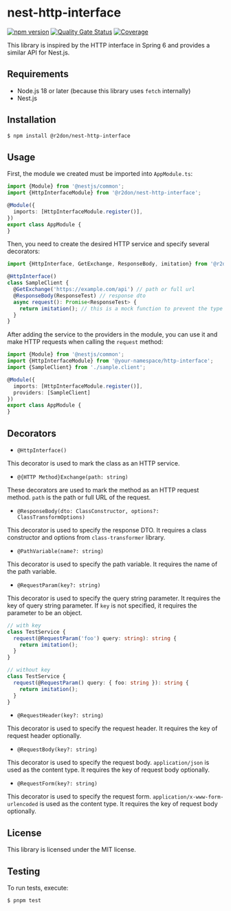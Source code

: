 # nest-http-interface

[![npm version](https://badge.fury.io/js/@r2don%2Fnest-http-interface.svg)](https://badge.fury.io/js/@r2don%2Fnest-http-interface)
[![Quality Gate Status](https://sonarcloud.io/api/project_badges/measure?project=r2don_nest-http-interface&metric=alert_status)](https://sonarcloud.io/summary/new_code?id=r2don_nest-http-interface)
[![Coverage](https://sonarcloud.io/api/project_badges/measure?project=r2don_nest-http-interface&metric=coverage)](https://sonarcloud.io/summary/new_code?id=r2don_nest-http-interface)

This library is inspired by the HTTP interface in Spring 6 and provides a similar API for Nest.js.

## Requirements

- Node.js 18 or later (because this library uses `fetch` internally)
- Nest.js

## Installation

```bash
$ npm install @r2don/nest-http-interface
```

## Usage

First, the module we created must be imported into `AppModule.ts`:

```ts
import {Module} from '@nestjs/common';
import {HttpInterfaceModule} from '@r2don/nest-http-interface';

@Module({
  imports: [HttpInterfaceModule.register()],
})
export class AppModule {
}
```

Then, you need to create the desired HTTP service and specify several decorators:

```ts
import {HttpInterface, GetExchange, ResponseBody, imitation} from '@r2don/nest-http-interface';

@HttpInterface()
class SampleClient {
  @GetExchange('https://example.com/api') // path or full url
  @ResponseBody(ResponseTest) // response dto
  async request(): Promise<ResponseTest> {
    return imitation(); // this is a mock function to prevent the type error
  }
}
```

After adding the service to the providers in the module, you can use it and make HTTP requests when calling
the `request` method:

```ts
import {Module} from '@nestjs/common';
import {HttpInterfaceModule} from '@your-namespace/http-interface';
import {SampleClient} from './sample.client';

@Module({
  imports: [HttpInterfaceModule.register()],
  providers: [SampleClient]
})
export class AppModule {
}
```

## Decorators

- `@HttpInterface()`

This decorator is used to mark the class as an HTTP service.

- `@{HTTP Method}Exchange(path: string)`

These decorators are used to mark the method as an HTTP request method.
`path` is the path or full URL of the request.

- `@ResponseBody(dto: ClassConstructor, options?: ClassTransformOptions)`

This decorator is used to specify the response DTO.
It requires a class constructor and options from `class-transformer` library.

- `@PathVariable(name?: string)`

This decorator is used to specify the path variable.
It requires the name of the path variable.

- `@RequestParam(key?: string)`

This decorator is used to specify the query string parameter.
It requires the key of query string parameter.
If `key` is not specified, it requires the parameter to be an object.

```ts
// with key
class TestService {
  request(@RequestParam('foo') query: string): string {
    return imitation();
  }
}

// without key
class TestService {
  request(@RequestParam() query: { foo: string }): string {
    return imitation();
  }
}
```

- `@RequestHeader(key?: string)`

This decorator is used to specify the request header.
It requires the key of request header optionally.

- `@RequestBody(key?: string)`

This decorator is used to specify the request body.
`application/json` is used as the content type.
It requires the key of request body optionally.

- `@RequestForm(key?: string)`

This decorator is used to specify the request form.
`application/x-www-form-urlencoded` is used as the content type.
It requires the key of request body optionally.

## License

This library is licensed under the MIT license.

## Testing

To run tests, execute:

```bash
$ pnpm test
```
